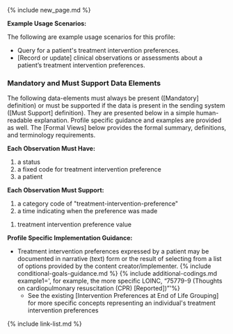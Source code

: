 {% include new_page.md %}

**Example Usage Scenarios:**

The following are example usage scenarios for this profile:

-  Query for a patient's treatment intervention preferences.
-  [Record or update] clinical observations or assessments about a patient’s treatment intervention preferences.

### Mandatory and Must Support Data Elements

<div class="bg-success" markdown="1">
The following data-elements must always be present ([Mandatory] definition) or must be supported if the data is present in the sending system ([Must Support] definition). They are presented below in a simple human-readable explanation. Profile specific guidance and examples are provided as well.  The [Formal Views] below provides the  formal summary, definitions, and terminology requirements.
</div><!-- new-content -->

**Each Observation Must Have:**

1. a status
2. a fixed code for treatment intervention preference
3. a patient

**Each Observation Must Support:**

1. <span class="bg-success" markdown="1">a category code of "treatment-intervention-preference"</span><!-- new-content -->
2. a time indicating when the preference was made
<!-- 3. who reported the preference -->
1. treatment intervention preference value
  
**Profile Specific Implementation Guidance:**

- <span class="bg-success" markdown="1">Treatment intervention preferences expressed by a patient may be documented in narrative (text) form or the result of selecting from a list of options provided by the content creator/implementer.</span><!-- new-content -->
{% include conditional-goals-guidance.md %}
{% include additional-codings.md example1=', for example, the more specific LOINC, “75779-9 (Thoughts on cardiopulmonary resuscitation (CPR) [Reported])”'%}
  - See the existing [Intervention Preferences at End of Life Grouping] for more specific concepts representing an individual's treatment intervention preferences

{% include link-list.md %}
